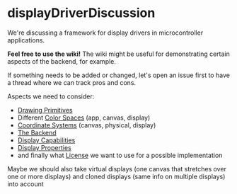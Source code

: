 displayDriverDiscussion
=======================

We're discussing a framework for display drivers in microcontroller applications.

__Feel free to use the wiki!__ The wiki might be useful for demonstrating certain aspects of the backend, for example.

If something needs to be added or changed, let's open an issue first to have a thread where we can track pros and cons.

Aspects we need to consider:
- [Drawing Primitives](/DrawingPrimitives.md/)
- Different [Color Spaces](/ColorSpaces.md/) (app, canvas, display)
- [Coordinate Systems](/CoordinateSystems.md/) (canvas, physical, display)
- [The Backend](/Backend.md/)
- [Display Capabilities](/DisplayCapabilities.md/)
- [Display Properties](/DisplayProperties.md/)
- and finally what [License](/WhichLicense.md/) we want to use for a possible implementation

Maybe we should also take virtual displays (one canvas that stretches over one or more displays) and cloned displays (same info on multiple displays) into account
